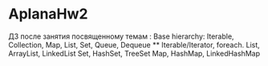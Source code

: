 # AplanaHw2

ДЗ после занятия посвященному темам :
Base hierarchy: Iterable, Collection, Map, List, Set, Queue, Dequeue **
Iterable/Iterator, foreach. List, ArrayList, LinkedList
Set, HashSet, TreeSet Map, HashMap, LinkedHashMap
